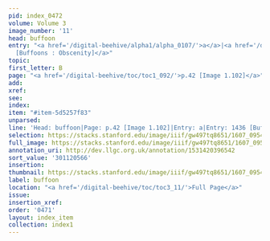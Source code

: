 ```yaml
---
pid: index_0472
volume: Volume 3
image_number: '11'
head: buffoon
entry: "<a href='/digital-beehive/alpha1/alpha_0107/'>a</a>|<a href='/digital-beehive/num6/num_2094/'>1436
  [Buffoons : Obscenity]</a>"
topic:
first_letter: B
page: "<a href='/digital-beehive/toc/toc1_092/'>p.42 [Image 1.102]</a>"
add:
xref:
see:
index:
item: "#item-5d5257f83"
unparsed:
line: 'Head: buffoon|Page: p.42 [Image 1.102]|Entry: a|Entry: 1436 [Buffoons : Obscenity]|#item-5d5257f83'
selection: https://stacks.stanford.edu/image/iiif/gw497tq8651/1607_0954/883,566,687,148/full/0/default.jpg
full_image: https://stacks.stanford.edu/image/iiif/gw497tq8651/1607_0954/full/full/0/default.jpg
annotation_uri: http://dev.llgc.org.uk/annotation/1531420396542
sort_value: '301120566'
insertion:
thumbnail: https://stacks.stanford.edu/image/iiif/gw497tq8651/1607_0954/883,566,687,148/150,/0/default.jpg
label: buffoon
location: "<a href='/digital-beehive/toc/toc3_11/'>Full Page</a>"
issue:
insertion_xref:
order: '0471'
layout: index_item
collection: index1
---
```

